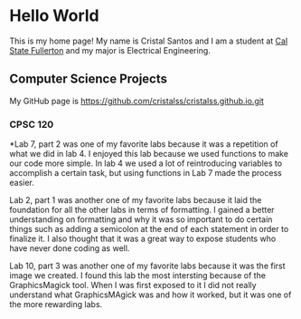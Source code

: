 # Hello World

This is my home page! My name is Cristal Santos and I am a student at [Cal State Fullerton](http://www.fullerton.edu/) and my major is Electrical Engineering.

## Computer Science Projects

My GitHub page is https://github.com/cristalss/cristalss.github.io.git

### CPSC 120

*Lab 7, part 2 was one of my favorite labs because it was a repetition of what we did in lab 4. I enjoyed this lab because we used functions to make our code more simple. In lab 4 we used a lot of reintroducing variables to accomplish a certain task, but using functions in Lab 7 made the process easier. 

Lab 2, part 1 was another one of my favorite labs because it laid the foundation for all the other labs in terms of formatting. I gained a better understanding on formatting and why it was so important to do certain things such as adding a semicolon at the end of each statement in order to finalize it. I also thought that it was a great way to expose students who have never done coding as well. 

Lab 10, part 3 was another one of my favorite labs because it was the first image we created. I found this lab the most intersting because of the GraphicsMagick tool. When I was first exposed to it I did not really understand what GraphicsMAgick was and how it worked, but it was one of the more rewarding labs. 
